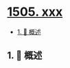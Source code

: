 # [1505. xxx](https://github.com/Tdahuyou/TNotes.leetcode/tree/main/notes/1505.%20xxx)

<!-- region:toc -->

- [1. 📝 概述](#1--概述)

<!-- endregion:toc -->

## 1. 📝 概述
